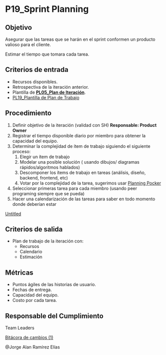 # P19_Sprint Planning

## **Objetivo**

Asegurar que las tareas que se harán en el sprint conformen un producto valioso para el cliente.

Estimar el tiempo que tomara cada tarea.

## Criterios de entrada

- Recursos disponibles.
- Retrospectiva de la iteración anterior.
- Plantilla de [**PL05_Plan de Iteración**](../Plantillas%20afe79d22a53b40d3bb2885218d181405/PL05_Plan%20de%20Iteracio%CC%81n%2079917292673a47a4b2134da7761ea0a7.md).
- [PL19_Plantilla de Plan de Trabajo](../Plantillas%20afe79d22a53b40d3bb2885218d181405/PL19_Plantilla%20de%20Plan%20de%20Trabajo%200b096ad6345e4d89bb7aeee502892c48.md)

## Procedimiento

1. Definir objetivo de la iteración (validad con SH) **Responsable: Product Owner**
2. Registrar el tiempo disponible diario por miembro para obtener la capacidad del equipo.
3. Determinar la complejidad de ítem de trabajo siguiendo el siguiente proceso:
    1. Elegir un ítem de trabajo
    2. Modelar una posible solución ( usando dibujos/ diagramas rápidos/algoritmos hablados)
    3. Descomponer los ítems de trabajo en tareas (análisis, diseño, backend, frontend, etc)
    4. Votar por la complejidad de la tarea, sugerimos usar [Planning Pocker](https://planningpokeronline.com/)
4. Seleccionar primeras tarea para cada miembro (usando peer programing siempre que se pueda)
5. Hacer una calendarización de las tareas para saber en todo momento donde deberían estar

[Untitled](P19_Sprint%20Planning%2038496412c5c84378b582eb61bfc071ff/Untitled%20Database%206ac901cceb544d1d896feca36543704e.csv)

## Criterios de salida

- Plan de trabajo de la iteración con:
    - Recursos
    - Calendario
    - Estimación

## Métricas

- Puntos ágiles de las historias de usuario.
- Fechas de entrega.
- Capacidad del equipo.
- Costo por cada tarea.

## Responsable del Cumplimiento

Team Leaders

[Bitácora de cambios (1)](P19_Sprint%20Planning%2038496412c5c84378b582eb61bfc071ff/Bita%CC%81cora%20de%20cambios%20(1)%2041d9a555e98f4e268a3f447877cd814e.csv)

@Jorge Alan Ramírez Elías